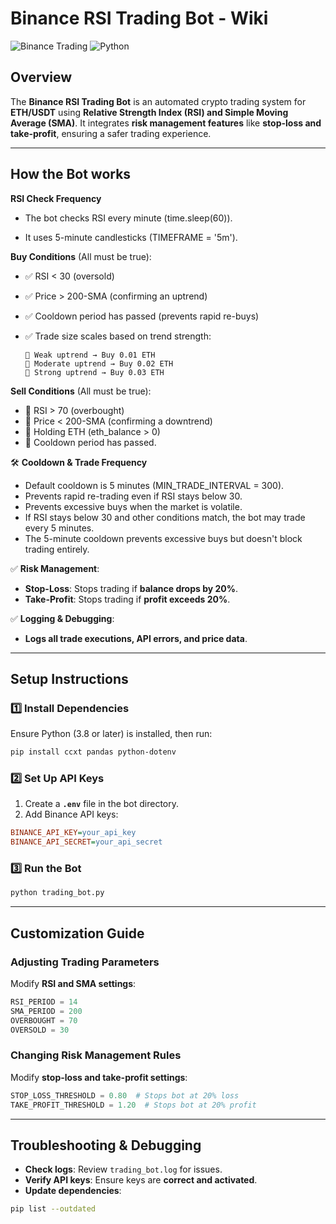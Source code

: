 # Binance RSI Trading Bot - Wiki

![Binance Trading](https://img.shields.io/badge/Binance-Trading-yellow.svg) ![Python](https://img.shields.io/badge/Python-3.8+-blue.svg)

## Overview
The **Binance RSI Trading Bot** is an automated crypto trading system for **ETH/USDT** using **Relative Strength Index (RSI) and Simple Moving Average (SMA)**. It integrates **risk management features** like **stop-loss and take-profit**, ensuring a safer trading experience.

---
## How the Bot works

**RSI Check Frequency**

- The bot checks RSI every minute (time.sleep(60)).

- It uses 5-minute candlesticks (TIMEFRAME = '5m').

**Buy Conditions** (All must be true):

- ✅ RSI < 30 (oversold)
- ✅ Price > 200-SMA (confirming an uptrend)
- ✅ Cooldown period has passed (prevents rapid re-buys)
- ✅ Trade size scales based on trend strength:
  
      🔹 Weak uptrend → Buy 0.01 ETH
      🔹 Moderate uptrend → Buy 0.02 ETH
      🔹 Strong uptrend → Buy 0.03 ETH

 **Sell Conditions** (All must be true):

- 🔴 RSI > 70 (overbought)
- 🔴 Price < 200-SMA (confirming a downtrend)
- 🔴 Holding ETH (eth_balance > 0)
- 🔴 Cooldown period has passed.

🛠️ **Cooldown & Trade Frequency**

- Default cooldown is 5 minutes (MIN_TRADE_INTERVAL = 300).
- Prevents rapid re-trading even if RSI stays below 30.
- Prevents excessive buys when the market is volatile.
- If RSI stays below 30 and other conditions match, the bot may trade every 5 minutes.
- The 5-minute cooldown prevents excessive buys but doesn't block trading entirely.


✅ **Risk Management**:
   - **Stop-Loss**: Stops trading if **balance drops by 20%**.
   - **Take-Profit**: Stops trading if **profit exceeds 20%**.

✅ **Logging & Debugging**:
   - **Logs all trade executions, API errors, and price data**.

---
## Setup Instructions
### 1️⃣ Install Dependencies
Ensure Python (3.8 or later) is installed, then run:
```bash
pip install ccxt pandas python-dotenv
```

### 2️⃣ Set Up API Keys
1. Create a **`.env`** file in the bot directory.
2. Add Binance API keys:
```ini
BINANCE_API_KEY=your_api_key
BINANCE_API_SECRET=your_api_secret
```

### 3️⃣ Run the Bot
```bash
python trading_bot.py
```

---
## Customization Guide
### Adjusting Trading Parameters
Modify **RSI and SMA settings**:
```python
RSI_PERIOD = 14
SMA_PERIOD = 200
OVERBOUGHT = 70
OVERSOLD = 30
```

### Changing Risk Management Rules
Modify **stop-loss and take-profit settings**:
```python
STOP_LOSS_THRESHOLD = 0.80  # Stops bot at 20% loss
TAKE_PROFIT_THRESHOLD = 1.20  # Stops bot at 20% profit
```

---
## Troubleshooting & Debugging
- **Check logs**: Review `trading_bot.log` for issues.
- **Verify API keys**: Ensure keys are **correct and activated**.
- **Update dependencies**:
```bash
pip list --outdated
```


